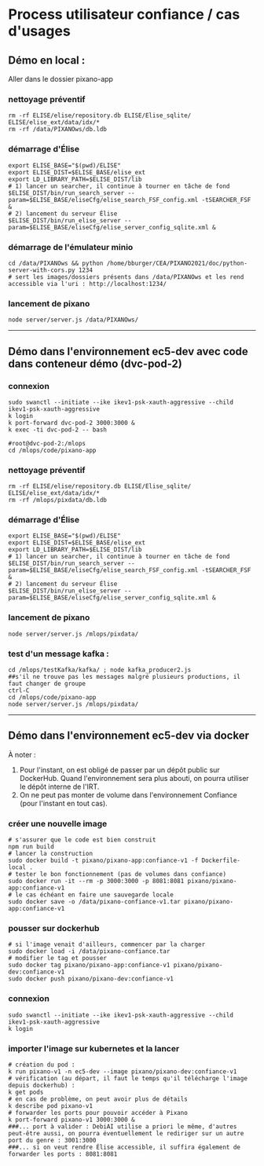 Process utilisateur confiance / cas d'usages
===============

## Démo en local :
Aller dans le dossier pixano-app
### nettoyage préventif
```
rm -rf ELISE/elise/repository.db ELISE/Elise_sqlite/ ELISE/elise_ext/data/idx/*
rm -rf /data/PIXANOws/db.ldb
```
### démarrage d'Élise
```
export ELISE_BASE="$(pwd)/ELISE"
export ELISE_DIST=$ELISE_BASE/elise_ext
export LD_LIBRARY_PATH=$ELISE_DIST/lib
# 1) lancer un searcher, il continue à tourner en tâche de fond
$ELISE_DIST/bin/run_search_server --param=$ELISE_BASE/eliseCfg/elise_search_FSF_config.xml -tSEARCHER_FSF &
# 2) lancement du serveur Élise
$ELISE_DIST/bin/run_elise_server --param=$ELISE_BASE/eliseCfg/elise_server_config_sqlite.xml &
```
### démarrage de l'émulateur minio
```
cd /data/PIXANOws && python /home/bburger/CEA/PIXANO2021/doc/python-server-with-cors.py 1234
# sert les images/dossiers présents dans /data/PIXANOws et les rend accessible via l'uri : http://localhost:1234/
```
### lancement de pixano
```
node server/server.js /data/PIXANOws/
```

-----------------
## Démo dans l'environnement ec5-dev avec code dans conteneur démo (dvc-pod-2)
### connexion
```
sudo swanctl --initiate --ike ikev1-psk-xauth-aggressive --child ikev1-psk-xauth-aggressive
k login
k port-forward dvc-pod-2 3000:3000 &
k exec -ti dvc-pod-2 -- bash
```
```
#root@dvc-pod-2:/mlops
cd /mlops/code/pixano-app
```
### nettoyage préventif
```
rm -rf ELISE/elise/repository.db ELISE/Elise_sqlite/ ELISE/elise_ext/data/idx/*
rm -rf /mlops/pixdata/db.ldb
```
### démarrage d'Élise
```
export ELISE_BASE="$(pwd)/ELISE"
export ELISE_DIST=$ELISE_BASE/elise_ext
export LD_LIBRARY_PATH=$ELISE_DIST/lib
# 1) lancer un searcher, il continue à tourner en tâche de fond
$ELISE_DIST/bin/run_search_server --param=$ELISE_BASE/eliseCfg/elise_search_FSF_config.xml -tSEARCHER_FSF &
# 2) lancement du serveur Élise
$ELISE_DIST/bin/run_elise_server --param=$ELISE_BASE/eliseCfg/elise_server_config_sqlite.xml &
```
### lancement de pixano
```
node server/server.js /mlops/pixdata/
```
### test d'un message kafka :
```
cd /mlops/testKafka/kafka/ ; node kafka_producer2.js
##s'il ne trouve pas les messages malgré plusieurs productions, il faut changer de groupe
ctrl-C
cd /mlops/code/pixano-app
node server/server.js /mlops/pixdata/
```

-----------------
## Démo dans l'environnement ec5-dev via docker
À noter :  
1. Pour l'instant, on est obligé de passer par un dépôt public sur DockerHub. Quand l'environnement sera plus abouti, on pourra utiliser le dépôt interne de l'IRT.  
2. On ne peut pas monter de volume dans l'environnement Confiance (pour l'instant en tout cas).
### créer une nouvelle image
```
# s'assurer que le code est bien construit
npm run build
# lancer la construction
sudo docker build -t pixano/pixano-app:confiance-v1 -f Dockerfile-local .
# tester le bon fonctionnement (pas de volumes dans confiance)
sudo docker run -it --rm -p 3000:3000 -p 8081:8081 pixano/pixano-app:confiance-v1
# le cas échéant en faire une sauvegarde locale
sudo docker save -o /data/pixano-confiance-v1.tar pixano/pixano-app:confiance-v1
```
### pousser sur dockerhub
```
# si l'image venait d'ailleurs, commencer par la charger
sudo docker load -i /data/pixano-confiance.tar
# modifier le tag et pousser
sudo docker tag pixano/pixano-app:confiance-v1 pixano/pixano-dev:confiance-v1
sudo docker push pixano/pixano-dev:confiance-v1
```
### connexion
```
sudo swanctl --initiate --ike ikev1-psk-xauth-aggressive --child ikev1-psk-xauth-aggressive
k login
```
### importer l'image sur kubernetes et la lancer
```
# création du pod :
k run pixano-v1 -n ec5-dev --image pixano/pixano-dev:confiance-v1
# vérification (au départ, il faut le temps qu'il télécharge l'image depuis dockerhub) :
k get pods
# en cas de problème, on peut avoir plus de détails
k describe pod pixano-v1
# forwarder les ports pour pouvoir accéder à Pixano
k port-forward pixano-v1 3000:3000 &
###... port à valider : DebiAI utilise a priori le même, d'autres peut-être aussi, on pourra éventuellement le rediriger sur un autre port du genre : 3001:3000
###... si on veut rendre Élise accessible, il suffira également de forwarder les ports : 8081:8081
```






